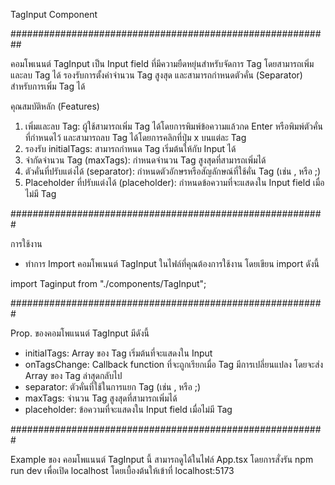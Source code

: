TagInput Component

##########################################################

คอมโพเนนต์ TagInput เป็น Input field ที่มีความยืดหยุ่นสำหรับจัดการ Tag โดยสามารถเพิ่มและลบ Tag ได้ รองรับการตั้งค่าจำนวน Tag สูงสุด และสามารถกำหนดตัวคั่น (Separator) สำหรับการเพิ่ม Tag ได้

คุณสมบัติหลัก (Features)

1. เพิ่มและลบ Tag: ผู้ใช้สามารถเพิ่ม Tag ได้โดยการพิมพ์ข้อความแล้วกด Enter หรือพิมพ์ตัวคั่นที่กำหนดไว้ และสามารถลบ Tag ได้โดยการคลิกที่ปุ่ม x บนแต่ละ Tag
2. รองรับ initialTags: สามารถกำหนด Tag เริ่มต้นให้กับ Input ได้
3. จำกัดจำนวน Tag (maxTags): กำหนดจำนวน Tag สูงสุดที่สามารถเพิ่มได้
4. ตัวคั่นที่ปรับแต่งได้ (separator): กำหนดตัวอักษรหรือสัญลักษณ์ที่ใช้คั่น Tag (เช่น , หรือ ;)
5. Placeholder ที่ปรับแต่งได้ (placeholder): กำหนดข้อความที่จะแสดงใน Input field เมื่อไม่มี Tag

#########################################################

การใช้งาน

- ทำการ Import คอมโพเนนต์ TagInput ในไฟล์ที่คุณต้องการใช้งาน โดยเขียน import ดังนี้

import Taginput from "./components/TagInput";

#########################################################

Prop. ของคอมโพแนนต์ TagInput มีดังนี้

- initialTags: Array ของ Tag เริ่มต้นที่จะแสดงใน Input
- onTagsChange: Callback function ที่จะถูกเรียกเมื่อ Tag มีการเปลี่ยนแปลง โดยจะส่ง Array ของ Tag ล่าสุดกลับไป
- separator: ตัวคั่นที่ใช้ในการแยก Tag (เช่น , หรือ ;)
- maxTags: จำนวน Tag สูงสุดที่สามารถเพิ่มได้
- placeholder: ข้อความที่จะแสดงใน Input field เมื่อไม่มี Tag

#########################################################

Example ของ คอมโพแนนต์ TagInput นี้ สามารถดูได้ในไฟล์ App.tsx
โดยการสั่งรัน npm run dev เพื่อเปิด localhost โดยเบื้องต้นให้เข้าที่ localhost:5173
